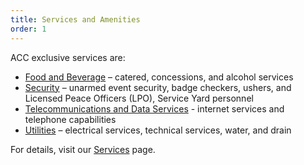 ```yaml
---
title: Services and Amenities
order: 1
---
```


ACC exclusive services are:

- [Food and Beverage](https://www.austinconventioncenter.com/catering/) – catered, concessions, and alcohol services
- [Security](https://www.austinconventioncenter.com/security-and-safety/) – unarmed event security, badge checkers, ushers, and Licensed Peace Officers (LPO), Service Yard personnel
- [Telecommunications and Data Services](https://www.austinconventioncenter.com/technology/) - internet services and telephone capabilities
- [Utilities](https://www.austinconventioncenter.com/exhibit/) – electrical services, technical services, water, and drain

For details, visit our [Services](https://www.austinconventioncenter.com/services/) page.

